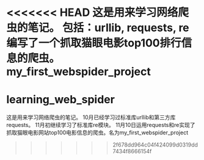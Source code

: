 <<<<<<< HEAD
这是用来学习网络爬虫的笔记。
包括：urllib, requests, re
编写了一个抓取猫眼电影top100排行信息的爬虫。my_first_webspider_project
=======
# learning_web_spider
这是用来学习网络爬虫的笔记。
10月已经学习过标准库urllib和第三方库requests。
11月初继续学习了标准库re模块。
11月10日运用requests和re实现了抓取猫眼电影网站top100电影信息的爬虫。名为my_first_webspider_project
>>>>>>> 2f678dd964c04f424099d0319dd7434f8666154f
